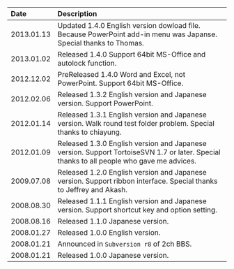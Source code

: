|Date|Description|
|:---|:----------|
|2013.01.13|Updated 1.4.0 English version dowload file. Because PowerPoint add-in menu was Japanse. Special thanks to Thomas.|
|2013.01.02|Released 1.4.0 Support 64bit MS-Office and autolock function.|
|2012.12.02|PreReleased 1.4.0 Word and Excel, not PowerPoint. Support 64bit MS-Office.|
|2012.02.06|Released 1.3.2 English version and Japanese version. Support PowerPoint.|
|2012.01.14|Released 1.3.1 English version and Japanese version. Walk round test folder problem. Special thanks to chiayung.|
|2012.01.09|Released 1.3.0 English version and Japanese version. Support TortoiseSVN 1.7 or later. Special thanks to all people who gave me advices.|
|2009.07.08|Released 1.2.0 English version and Japanese version. Support ribbon interface. Special thanks to Jeffrey and Akash.|
|2008.08.30|Released 1.1.1 English version and Japanese version. Support shortcut key and option setting.|
|2008.08.16|Released 1.1.0 Japanese version.|
|2008.01.27|Released 1.0.0 English version.|
|2008.01.21|Announced in `Subversion r8` of 2ch BBS.|
|2008.01.21|Released 1.0.0 Japanese version.|